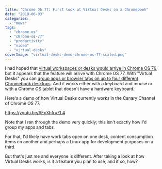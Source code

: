 ```yaml
---
title: "Chrome OS 77: First look at Virtual Desks on a Chromebook"
date: "2019-06-03"
categories: 
  - "news"
tags: 
  - "chrome-os"
  - "chrome-os-77"
  - "productivity"
  - "video"
  - "virtual-desks"
coverImage: "virtual-desks-demo-chrome-os-77-scaled.png"
---
```


I had hoped that [virtual workspaces or desks would arrive in Chrome OS 76](https://www.aboutchromebooks.com/news/chrome-os-76-bringing-virtual-desktops-to-chromebooks/), but it appears that the feature will arrive with Chrome OS 77. With "Virtual Desks" you can [group apps or browser tabs on up to four different Chromebook desktops](https://www.aboutchromebooks.com/news/heres-a-video-look-at-the-latest-virtual-desktop-spaces-for-chromebooks/). And it works either with a keyboard and mouse or with a Chrome OS tablet that doesn't have a hardware keyboard.

Here's a demo of how Virtual Desks currently works in the Canary Channel of Chrome OS 77.

https://youtu.be/6EoXhfruZL4

Note that I ran through the demo very quickly; this isn't exactly how I'd group my apps and tabs.

For that, I'd likely have work tabs open on one desk, content consumption items on another and perhaps a Linux app for development purposes on a third.

But that's just me and everyone is different. After taking a look at how Virtual Desks works, is it a feature you plan to use, and if so, how?
